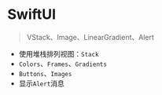 #  SwiftUI

>  VStack、Image、LinearGradient、Alert

- 使用堆栈排列视图：`Stack`
- `Colors`、`Frames`、`Gradients`
- `Buttons`、`Images`
- 显示`Alert`消息

